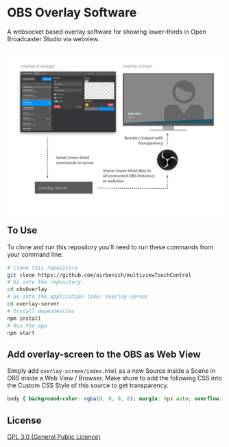 # OBS Overlay Software
A websocket based overlay software for showing lower-thirds in Open Broadcaster Studio via webview.



![Infographic on how to use this app](https://raw.githubusercontent.com/airbenich/obsOverlay/master/gfx/obsOverlay_gfx.png)

## To Use

To clone and run this repository you'll need to run these commands from your command line:

```bash
# Clone this repository
git clone https://github.com/airbenich/multiviewTouchControl
# Go into the repository
cd obsOverlay
# Go into the application like: overlay-server
cd overlay-server
# Install dependencies
npm install
# Run the app
npm start 
```

## Add overlay-screen to the OBS as Web View

Simply add `overlay-screen/index.html` as a new Source inside a Scene in OBS inside a Web View / Browser.
Make shure to add the following CSS into the Custom CSS Style of this source to get transparency.

```css
body { background-color: rgba(0, 0, 0, 0); margin: 0px auto; overflow: hidden; background-image:none;}
```


## License

[GPL 3.0 (General Public Licence)](LICENSE.md)
